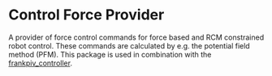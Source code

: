 # Control Force Provider
A provider of force control commands for force based and RCM constrained robot control. 
These commands are calculated by e.g. the potential field method (PFM). 
This package is used in combination with the [frankpiv_controller](https://gitlab.com/nct_tso_public/endomersion/frankpiv_controller/-/tree/force_controller).